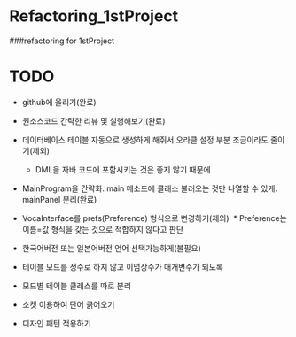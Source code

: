 # Refactoring_1stProject
###refactoring for 1stProject

# TODO
* github에 올리기(완료)
* 원소스코드 간략한 리뷰 및 실행해보기(완료)
* 데이터베이스 테이블 자동으로 생성하게 해줘서 오라클 설정 부분 조금이라도 줄이기(제외)
  * DML을 자바 코드에 포함시키는 것은 좋지 않기 때문에

* MainProgram을 간략화. main 메소드에 클래스 불러오는 것만 나열할 수 있게. mainPanel 분리(완료)
* VocaInterface를 prefs(Preference) 형식으로 변경하기(제외)
  * Preference는 이름=값 형식을 갖는 것으로 적합하지 않다고 판단

* 한국어버전 또는 일본어버전 언어 선택가능하게(불필요)
* 테이블 모드를 정수로 하지 않고 이넘상수가 매개변수가 되도록
* 모드별 테이블 클래스를 따로 분리
* 소켓 이용하여 단어 긁어오기
* 디자인 패턴 적용하기
